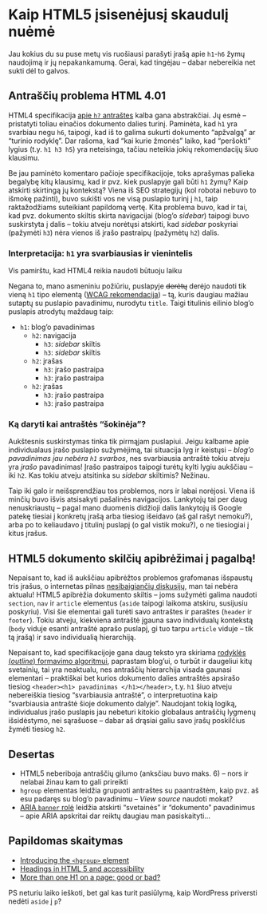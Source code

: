 # Kaip HTML5 įsisenėjusį skaudulį nuėmė

<p>Jau kokius du su puse metų vis ruošiausi parašyti įrašą apie <code>h1</code>-<code>h6</code> žymų naudojimą ir jų nepakankamumą. Gerai, kad tingėjau – dabar nebereikia net sukti dėl to galvos.<br>
<span id="more-117"></span></p>
<h2>Antraščių problema HTML 4.01</h2>
<p>HTML4 specifikacija <a href="http://www.w3.org/TR/html401/struct/global.html#h-7.5.5">apie <code>h?</code> antraštes</a> kalba gana abstrakčiai. Jų esmė – pristatyti toliau einačios dokumento dalies turinį. Paminėta, kad <code>h1</code> yra svarbiau negu <code>h6</code>, taipogi, kad iš to galima sukurti dokumento “apžvalgą” ar “turinio rodyklę”. Dar rašoma, kad “kai kurie žmonės” laiko, kad “peršokti” lygius (t.y. <code>h1 h3 h5</code>) yra neteisinga, tačiau neteikia jokių rekomendacijų šiuo klausimu.</p>
<p>Be jau paminėto komentaro pačioje specifikacijoje, toks aprašymas palieka begalybę kitų klausimų, kad ir pvz. kiek puslapyje gali būti <code>h1</code> žymų? Kaip atskirti skirtingą jų kontekstą? Viena iš SEO strategijų (kol robotai nebuvo to išmokę pažinti), buvo sukišti vos ne visą puslapio turinį į <code>h1</code>, taip raktažodžiams suteikiant papildomą vertę. Kita problema buvo, kad ir tai, kad pvz. dokumento skiltis skirta navigacijai (blog’o <i>sidebar</i>) taipogi buvo suskirstyta į dalis – tokiu atveju norėtųsi atskirti, kad <i>sidebar</i> poskyriai (pažymėti <code>h3</code>) nėra vienos iš įrašo pastraipų (pažymėtų <code>h2</code>) dalis.</p>
<h3>Interpretacija: <code>h1</code> yra svarbiausias ir vienintelis</h3>
<p></p><aside>Vis pamirštu, kad HTML4 reikia naudoti būtuoju laiku</aside><p></p>
<p>Negana to, mano asmeniniu požiūriu, puslapyje <del>derėtų</del> derėjo naudoti tik vieną <code>h1</code> tipo elementą (<a href="http://www.w3.org/TR/2008/NOTE-WCAG20-TECHS-20081211/H42">WCAG rekomendacija</a>) – tą, kuris daugiau mažiau sutaptų su puslapio pavadinimu, nurodytu <code>title</code>. Taigi titulinis eilinio blog’o puslapis atrodytų maždaug taip:</p>
<ul>
<li><code>h1</code>: blog’o pavadinimas
<ul>
<li><code>h2</code>: navigacija
<ul>
<li><code>h3</code>: <i>sidebar</i> skiltis</li>
<li><code>h3</code>: <i>sidebar</i> skiltis</li>
</ul>
</li>
<li><code>h2</code>: įrašas
<ul>
<li><code>h3</code>: įrašo pastraipa</li>
<li><code>h3</code>: įrašo pastraipa</li>
</ul>
</li>
<li><code>h2</code>: įrašas
<ul>
<li><code>h3</code>: įrašo pastraipa</li>
<li><code>h3</code>: įrašo pastraipa</li>
</ul>
</li>
</ul>
</li>
</ul>
<h3>Ką daryti kai antraštės “šokinėja”?</h3>
<p>Aukštesnis suskirstymas tinka tik pirmąjam puslapiui. Jeigu kalbame apie individualaus įrašo puslapio sužymėjimą, tai situacija lyg ir keistųsi – <em>blog’o pavadinimas jau nebėra <code>h1</code> svarbos</em>, nes svarbiausia antraštė tokiu atveju yra <em>įrašo</em> pavadinimas! Įrašo pastraipos taipogi turėtų kylti lygiu aukščiau – iki <code>h2</code>. Kas tokiu atveju atsitinka su <i>sidebar</i> skiltimis? Nežinau.</p>
<p>Taip iki galo ir neišsprendžiau tos problemos, nors ir labai norėjosi. Viena iš minčių buvo išvis atsisakyti pašalinės navigacijos. Lankytojų tai per daug nenuskriaustų – pagal mano duomenis didžioji dalis lankytojų iš Google patekę tiesiai į konkretų įrašą arba tiesiog išeidavo (aš gal rašyt nemoku?), arba po to keliaudavo į titulinį puslapį (o gal vistik moku?), o ne tiesiogiai į kitus įrašus.</p>
<h2>HTML5 dokumento skilčių apibrėžimai į pagalbą!</h2>
<p>Nepaisant to, kad iš aukščiau apibrėžtos problemos grafomanas išspaustų tris įrašus, o internetas pilnas <a href="http://www.h1debate.com/">nesibaigiančių diskusijų</a>, man tai nebėra aktualu! HTML5 apibrėžia dokumento skiltis – joms sužymėti galima naudoti <code>section</code>, <code>nav</code> ir <code>article</code> elementus (<code>aside</code> taipogi laikoma atskiru, susijusiu poskyriu). Visi šie elementai gali turėti savo antraštes ir paraštes (<code>header</code> ir <code>footer</code>). Tokiu atveju, kiekviena antraštė įgauna savo individualų kontekstą (<code>body</code> viduje esanti antraštė aprašo puslapį, gi tuo tarpu <code>article</code> viduje – tik tą įrašą) ir savo individualią hierarchiją.</p>
<p>Nepaisant to, kad specifikacijoje gana daug teksto yra skiriama <a href="http://dev.w3.org/html5/spec/Overview.html#outlines">rodyklės (<i>outline</i>) formavimo algoritmui</a>, paprastam blog’ui, o turbūt ir daugeliui kitų svetainių, tai yra neaktualu, nes antraščių hierarchija visada gaunasi elementari – praktiškai bet kurios dokumento dalies antraštės apsirašo tiesiog <code>&lt;header&gt;&lt;h1&gt; pavadinimas &lt;/h1&gt;&lt;/header&gt;</code>, t.y. <code>h1</code> šiuo atveju nebereiškia tiesiog “svarbiausia antraštė”, o interpretuotina kaip “svarbiausia antraštė šioje dokumento dalyje”. Naudojant tokią logiką, individualus įrašo puslapis jau nebeturi kitokio globalaus antraščių lygmenų išsidėstymo, nei sąrašuose – dabar aš drąsiai galiu savo įrašų poskilčius žymėti tiesiog <code>h2</code>.</p>
<h2>Desertas</h2>
<ul>
<li>HTML5 neberiboja antraščių gilumo (anksčiau buvo maks. 6) – nors ir nelabai žinau kam to gali prireikti</li>
<li><code>hgroup</code> elementas leidžia grupuoti antraštes su paantraštėm, kaip pvz. aš esu padaręs su blog’o pavadinimu – <i>View source</i> naudoti mokat?</li>
<li><a href="http://www.w3.org/TR/wai-aria/#banner">ARIA <code>banner</code> rolė</a> leidžia atskirti “svetainės” ir “dokumento” pavadinimus – apie ARIA apskritai dar reiktų daugiau man pasiskaityti…</li>
</ul>
<h2>Papildomas skaitymas</h2>
<ul>
<li><a href="http://blog.whatwg.org/this-week-in-html-5-episode-32#hgroup">Introducing the <code>&lt;hgroup&gt;</code> element</a></li>
<li><a href="http://www.brucelawson.co.uk/2009/headings-in-html-5-and-accessibility/">Headings in HTML 5 and accessibility</a></li>
<li><a href="http://www.youtube.com/watch?v=GIn5qJKU8VM">More than one H1 on a page: good or bad?</a></li>
</ul>
<p>PS neturiu laiko ieškoti, bet gal kas turit pasiūlymą, kaip WordPress priversti nedėti <code>aside</code> į <code>p</code>?</p>